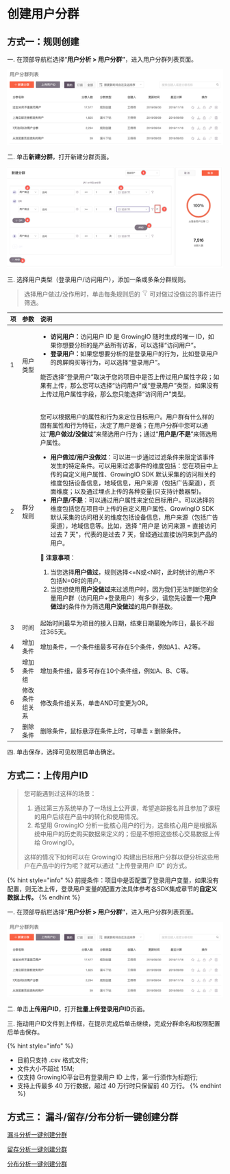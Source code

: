 # 创建用户分群

## 方式一：规则创建

一. 在顶部导航栏选择“**用户分析 &gt; 用户分群”**，进入用户分群列表页面。

![](../../../.gitbook/assets/image%20%28212%29.png)

二. 单击**新建分群**，打开新建分群页面。

![](../../../.gitbook/assets/image%20%28123%29.png)

三. 选择用户类型（登录用户/访问用户），添加一条或多条分群规则。

> 选择用户做过/没作用时，单击每条规则后的 ![](../../../.gitbook/assets/lou-dou.png) 可对做过没做过的事件进行筛选。

<table>
  <thead>
    <tr>
      <th style="text-align:left">&#x9879;</th>
      <th style="text-align:left">&#x53C2;&#x6570;</th>
      <th style="text-align:left">&#x8BF4;&#x660E;</th>
    </tr>
  </thead>
  <tbody>
    <tr>
      <td style="text-align:left">1</td>
      <td style="text-align:left">&#x7528;&#x6237;&#x7C7B;&#x578B;</td>
      <td style="text-align:left">
        <ul>
          <li><b>&#x8BBF;&#x95EE;&#x7528;&#x6237;&#xFF1A;</b>&#x8BBF;&#x95EE;&#x7528;&#x6237;
            ID &#x662F; GrowingIO &#x968F;&#x65F6;&#x751F;&#x6210;&#x7684;&#x552F;&#x4E00;
            ID&#xFF0C;&#x5982;&#x679C;&#x4F60;&#x60F3;&#x8981;&#x5206;&#x6790;&#x7684;&#x662F;&#x4EA7;&#x54C1;&#x6240;&#x6709;&#x8BBF;&#x5BA2;&#xFF0C;&#x53EF;&#x4EE5;&#x9009;&#x62E9;&#x201C;&#x8BBF;&#x95EE;&#x7528;&#x6237;&#x201D;&#x3002;</li>
          <li><b>&#x767B;&#x5F55;&#x7528;&#x6237;&#xFF1A;</b>&#x5982;&#x679C;&#x60A8;&#x60F3;&#x8981;&#x5206;&#x6790;&#x7684;&#x662F;&#x767B;&#x5F55;&#x7528;&#x6237;&#x7684;&#x884C;&#x4E3A;&#xFF0C;&#x6BD4;&#x5982;&#x767B;&#x5F55;&#x7528;&#x6237;&#x7684;&#x8DE8;&#x5C4F;&#x8D2D;&#x4E70;&#x7B49;&#x884C;&#x4E3A;&#xFF0C;&#x53EF;&#x4EE5;&#x9009;&#x62E9;&#x201C;&#x767B;&#x5F55;&#x7528;&#x6237;&#x201D;&#x3002;</li>
        </ul>
        <p>&#x80FD;&#x5426;&#x9009;&#x62E9;&#x201C;&#x767B;&#x5F55;&#x7528;&#x6237;&#x201D;&#x53D6;&#x51B3;&#x4E8E;&#x60A8;&#x7684;&#x9879;&#x76EE;&#x4E2D;&#x662F;&#x5426;&#x4E0A;&#x4F20;&#x8FC7;&#x7528;&#x6237;&#x5C5E;&#x6027;&#x5B57;&#x6BB5;&#xFF1B;&#x5982;&#x679C;&#x6709;&#x4E0A;&#x4F20;&#xFF0C;&#x90A3;&#x4E48;&#x60A8;&#x53EF;&#x4EE5;&#x9009;&#x62E9;&#x201C;&#x8BBF;&#x95EE;&#x7528;&#x6237;&#x201D;&#x6216;&#x201C;&#x767B;&#x5F55;&#x7528;&#x6237;&#x201D;&#x7C7B;&#x578B;&#xFF0C;&#x5982;&#x679C;&#x6CA1;&#x6709;&#x4E0A;&#x4F20;&#x8FC7;&#x7528;&#x6237;&#x5C5E;&#x6027;&#x5B57;&#x6BB5;&#xFF0C;&#x90A3;&#x4E48;&#x60A8;&#x53EA;&#x80FD;&#x9009;&#x62E9;&#x201C;&#x8BBF;&#x95EE;&#x7528;&#x6237;&#x201D;&#x7C7B;&#x578B;&#x3002;</p>
      </td>
    </tr>
    <tr>
      <td style="text-align:left">2</td>
      <td style="text-align:left">&#x7FA4;&#x5206;&#x89C4;&#x5219;</td>
      <td style="text-align:left">
        <p>&#x60A8;&#x53EF;&#x4EE5;&#x6839;&#x636E;&#x7528;&#x6237;&#x7684;&#x5C5E;&#x6027;&#x548C;&#x884C;&#x4E3A;&#x6765;&#x5B9A;&#x4F4D;&#x76EE;&#x6807;&#x7528;&#x6237;&#x3002;&#x7528;&#x6237;&#x7FA4;&#x6709;&#x4EC0;&#x4E48;&#x6837;&#x7684;&#x56FA;&#x6709;&#x5C5E;&#x6027;&#x548C;&#x884C;&#x4E3A;&#x7279;&#x5F81;&#xFF0C;&#x51B3;&#x5B9A;&#x4E86;&#x7528;&#x6237;&#x662F;&#x8C01;&#xFF1B;&#x5728;&#x7528;&#x6237;&#x5206;&#x7FA4;&#x4E2D;&#x60A8;&#x53EF;&#x4EE5;&#x901A;&#x8FC7;&#x201C;<b>&#x7528;&#x6237;&#x505A;&#x8FC7;/&#x6CA1;&#x505A;&#x8FC7;</b>&#x201D;&#x6765;&#x7B5B;&#x9009;&#x7528;&#x6237;&#x884C;&#x4E3A;&#xFF1B;&#x901A;&#x8FC7;&#x201C;<b>&#x7528;&#x6237;&#x662F;/&#x4E0D;&#x662F;</b>&#x201D;&#x6765;&#x7B5B;&#x9009;&#x7528;&#x6237;&#x5C5E;&#x6027;&#x3002;</p>
        <ul>
          <li><b>&#x7528;&#x6237;&#x505A;&#x8FC7;/&#x7528;&#x6237;&#x6CA1;&#x505A;&#x8FC7;</b>&#xFF1A;&#x53EF;&#x4EE5;&#x8FDB;&#x4E00;&#x6B65;&#x901A;&#x8FC7;&#x8FC7;&#x6EE4;&#x6761;&#x4EF6;&#x6765;&#x9650;&#x5B9A;&#x8BE5;&#x4E8B;&#x4EF6;&#x53D1;&#x751F;&#x7684;&#x7279;&#x5B9A;&#x6761;&#x4EF6;&#x3002;&#x53EF;&#x4EE5;&#x7528;&#x6765;&#x8FC7;&#x6EE4;&#x4E8B;&#x4EF6;&#x7684;&#x7EF4;&#x5EA6;&#x5305;&#x62EC;&#xFF1A;&#x60A8;&#x5728;&#x9879;&#x76EE;&#x4E2D;&#x4E0A;&#x4F20;&#x7684;&#x81EA;&#x5B9A;&#x4E49;&#x7528;&#x6237;&#x5C5E;&#x6027;&#x3001;GrowingIO
            SDK &#x9ED8;&#x8BA4;&#x91C7;&#x96C6;&#x7684;&#x8BBF;&#x95EE;&#x76F8;&#x5173;&#x7684;&#x7EF4;&#x5EA6;&#x5305;&#x62EC;&#x8BBE;&#x5907;&#x4FE1;&#x606F;&#xFF0C;&#x5730;&#x57DF;&#x4FE1;&#x606F;&#xFF0C;&#x7528;&#x6237;&#x6765;&#x6E90;&#xFF08;&#x5305;&#x62EC;&#x5E7F;&#x544A;&#x6E20;&#x9053;&#xFF09;&#xFF0C;&#x9875;&#x9762;&#x7EF4;&#x5EA6;&#xFF1B;&#x4EE5;&#x53CA;&#x901A;&#x8FC7;&#x57CB;&#x70B9;&#x4E0A;&#x4F20;&#x7684;&#x5404;&#x79CD;&#x53D8;&#x91CF;(&#x53EA;&#x652F;&#x6301;&#x8BA1;&#x6570;&#x5668;&#x578B;)&#x3002;</li>
          <li><b>&#x7528;&#x6237;&#x662F;/&#x4E0D;&#x662F;</b>&#xFF1A;&#x53EF;&#x4EE5;&#x901A;&#x8FC7;&#x7528;&#x6237;&#x5C5E;&#x6027;&#x6765;&#x5B9A;&#x4F4D;&#x76EE;&#x6807;&#x7528;&#x6237;&#x3002;&#x53EF;&#x4EE5;&#x9009;&#x62E9;&#x7684;&#x7EF4;&#x5EA6;&#x5305;&#x62EC;&#x60A8;&#x5728;&#x9879;&#x76EE;&#x4E2D;&#x4E0A;&#x4F20;&#x7684;&#x81EA;&#x5B9A;&#x4E49;&#x7528;&#x6237;&#x5C5E;&#x6027;&#x3001;GrowingIO
            SDK &#x9ED8;&#x8BA4;&#x91C7;&#x96C6;&#x7684;&#x8BBF;&#x95EE;&#x76F8;&#x5173;&#x7684;&#x7EF4;&#x5EA6;&#x5305;&#x62EC;&#x8BBE;&#x5907;&#x4FE1;&#x606F;&#xFF0C;&#x7528;&#x6237;&#x6765;&#x6E90;&#xFF08;&#x5305;&#x62EC;&#x5E7F;&#x544A;&#x6E20;&#x9053;&#xFF09;&#xFF0C;&#x5730;&#x57DF;&#x4FE1;&#x606F;&#x7B49;&#x3002;&#x6BD4;&#x5982;&#xFF0C;&#x9009;&#x62E9;
            &quot;&#x7528;&#x6237;&#x662F; &#x8BBF;&#x95EE;&#x6765;&#x6E90; = &#x76F4;&#x63A5;&#x8BBF;&#x95EE;
            &#x8FC7;&#x53BB; 7 &#x5929;&quot;&#xFF0C;&#x4EE3;&#x8868;&#x7684;&#x662F;&#x8FC7;&#x53BB;
            7 &#x5929;&#xFF0C;&#x66FE;&#x7ECF;&#x901A;&#x8FC7;&#x76F4;&#x63A5;&#x8BBF;&#x95EE;&#x6765;&#x5230;&#x4EA7;&#x54C1;&#x7684;&#x7528;&#x6237;&#x3002;</li>
        </ul>
        <p>&#x1F4D4; <b>&#x6CE8;&#x610F;&#x4E8B;&#x9879;</b>&#xFF1A;</p>
        <ol>
          <li>&#x5F53;&#x60A8;&#x9009;&#x62E9;<b>&#x7528;&#x6237;&#x505A;&#x8FC7;</b>&#xFF0C;&#x89C4;&#x5219;&#x9009;&#x62E9;&lt;=N&#x6216;&lt;N&#x65F6;&#xFF0C;&#x6B64;&#x65F6;&#x7EDF;&#x8BA1;&#x7684;&#x7528;&#x6237;&#x4E0D;&#x5305;&#x62EC;N=0&#x65F6;&#x7684;&#x7528;&#x6237;&#x3002;</li>
          <li>&#x5F53;&#x60A8;&#x60F3;&#x4F7F;&#x7528;<b>&#x7528;&#x6237;&#x6CA1;&#x505A;&#x8FC7;</b>&#x6765;&#x8FC7;&#x6EE4;&#x7528;&#x6237;&#x65F6;&#xFF0C;&#x56E0;&#x4E3A;&#x6211;&#x4EEC;&#x65E0;&#x6CD5;&#x5224;&#x65AD;&#x60A8;&#x7684;&#x5168;&#x91CF;&#x7528;&#x6237;&#x7FA4;&#xFF08;&#x8BBF;&#x95EE;&#x7528;&#x6237;+&#x767B;&#x5F55;&#x7528;&#x6237;&#xFF09;&#x6709;&#x591A;&#x5C11;&#xFF0C;&#x8BF7;&#x60A8;&#x5148;&#x8BBE;&#x7F6E;&#x4E00;&#x4E2A;<b>&#x7528;&#x6237;&#x505A;&#x8FC7;</b>&#x7684;&#x6761;&#x4EF6;&#x4F5C;&#x4E3A;&#x7B5B;&#x9009;<b>&#x7528;&#x6237;&#x6CA1;&#x505A;&#x8FC7;</b>&#x7684;&#x7528;&#x6237;&#x7FA4;&#x57FA;&#x6570;&#x3002;</li>
        </ol>
      </td>
    </tr>
    <tr>
      <td style="text-align:left">3</td>
      <td style="text-align:left">&#x65F6;&#x95F4;</td>
      <td style="text-align:left">&#x8D77;&#x59CB;&#x65F6;&#x95F4;&#x6700;&#x65E9;&#x4E3A;&#x9879;&#x76EE;&#x7684;&#x63A5;&#x5165;&#x65E5;&#x671F;&#xFF0C;&#x7ED3;&#x675F;&#x65E5;&#x671F;&#x6700;&#x665A;&#x4E3A;&#x6628;&#x65E5;&#xFF0C;&#x6700;&#x957F;&#x4E0D;&#x8D85;&#x8FC7;365&#x5929;&#x3002;</td>
    </tr>
    <tr>
      <td style="text-align:left">4</td>
      <td style="text-align:left">&#x589E;&#x52A0;&#x6761;&#x4EF6;</td>
      <td style="text-align:left">&#x589E;&#x52A0;&#x6761;&#x4EF6;&#xFF0C;&#x4E00;&#x4E2A;&#x6761;&#x4EF6;&#x7EC4;&#x6700;&#x591A;&#x53EF;&#x5B58;&#x5728;5&#x4E2A;&#x6761;&#x4EF6;&#xFF0C;&#x4F8B;&#x5982;A1&#x3001;A2&#x7B49;&#x3002;</td>
    </tr>
    <tr>
      <td style="text-align:left">5</td>
      <td style="text-align:left">&#x589E;&#x52A0;&#x6761;&#x4EF6;&#x7EC4;</td>
      <td style="text-align:left">&#x589E;&#x52A0;&#x6761;&#x4EF6;&#x7EC4;&#xFF0C;&#x6700;&#x591A;&#x53EF;&#x5B58;&#x5728;10&#x4E2A;&#x6761;&#x4EF6;&#x7EC4;&#xFF0C;&#x4F8B;&#x5982;A&#x3001;B&#x3001;C&#x7B49;&#x3002;</td>
    </tr>
    <tr>
      <td style="text-align:left">6</td>
      <td style="text-align:left">&#x4FEE;&#x6539;&#x6761;&#x4EF6;&#x7EC4;&#x5173;&#x7CFB;</td>
      <td style="text-align:left">&#x4FEE;&#x6539;&#x6761;&#x4EF6;&#x7EC4;&#x5173;&#x7CFB;&#xFF0C;&#x5355;&#x51FB;AND&#x53EF;&#x53D8;&#x66F4;&#x4E3A;OR&#x3002;</td>
    </tr>
    <tr>
      <td style="text-align:left">7</td>
      <td style="text-align:left">&#x5220;&#x9664;&#x6761;&#x4EF6;</td>
      <td style="text-align:left">&#x5220;&#x9664;&#x6761;&#x4EF6;&#xFF0C;&#x9F20;&#x6807;&#x60AC;&#x6D6E;&#x5728;&#x6761;&#x4EF6;&#x4E0A;&#x65F6;&#xFF0C;&#x53EF;&#x5355;&#x51FB; <code>x</code> &#x5220;&#x9664;&#x6761;&#x4EF6;&#x3002;</td>
    </tr>
  </tbody>
</table>

四. 单击保存，选择可见权限后单击确定。

## 方式二：上传用户ID

> 您可能遇到过这样的场景：
>
> 1. 通过第三方系统举办了一场线上公开课，希望追踪报名并且参加了课程的用户后续在产品中的转化和使用情况。
> 2. 希望用 GrowingIO 分析一批核心用户的行为，这些核心用户是根据系统中用户的历史购买数据来定义的；但是不想把这些核心交易数据上传给 GrowingIO。
>
> 这样的情况下如何可以在 GrowingIO 构建出目标用户分群以便分析这些用户在产品中的行为呢？就可以通过 "上传登录用户 ID" 的方式。

{% hint style="info" %}
前提条件：项目中是否配置了登录用户变量，如果没有配置，则无法上传，登录用户变量的配置方法具体参考各SDK集成章节的**自定义数据上传。**
{% endhint %}

一. 在顶部导航栏选择“**用户分析 &gt; 用户分群”**，进入用户分群列表页面。

![](../../../.gitbook/assets/image%20%28212%29.png)

二. 单击**上传用户ID**，打开**批量上传登录用户ID**页面。

三. 拖动用户ID文件到上传框，在提示完成后单击继续，完成分群命名和权限配置后单击保存。

{% hint style="info" %}
* 目前只支持 .csv 格式文件;
* 文件大小不超过 15M;
* 仅支持 GrowingIO平台已有登录用户 ID 上传，第一行须作为标题行;
* 支持上传最多 40 万行数据，超过 40 万行时只保留前 40 万行。
{% endhint %}

## 方式三： 漏斗/留存/分布分析一键创建分群

[漏斗分析一键创建分群](../../product-analysis/funnel/create.md#yi-jian-chuang-jian-fen-qun)

[留存分析一键创建分群](../../product-analysis/retention/create.md#yi-jian-chuang-jian-fen-qun)

[分布分析一键创建分群](../../product-analysis/frequency/create.md#yi-jian-chuang-jian-fen-qun)

